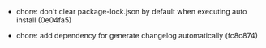 * chore: don't clear package-lock.json by default when executing auto install (0e04fa5)

* chore: add dependency for generate changelog automatically (fc8c874)

